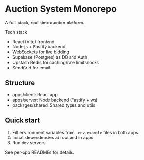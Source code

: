 # Auction System Monorepo

A full-stack, real-time auction platform.

Tech stack
- React (Vite) frontend
- Node.js + Fastify backend
- WebSockets for live bidding
- Supabase (Postgres) as DB and Auth
- Upstash Redis for caching/rate limits/locks
- SendGrid for email

## Structure
- apps/client: React app
- apps/server: Node backend (Fastify + ws)
- packages/shared: Shared types and utils

## Quick start
1) Fill environment variables from `.env.example` files in both apps.
2) Install dependencies at root and in apps.
3) Run dev servers.

See per-app READMEs for details.

